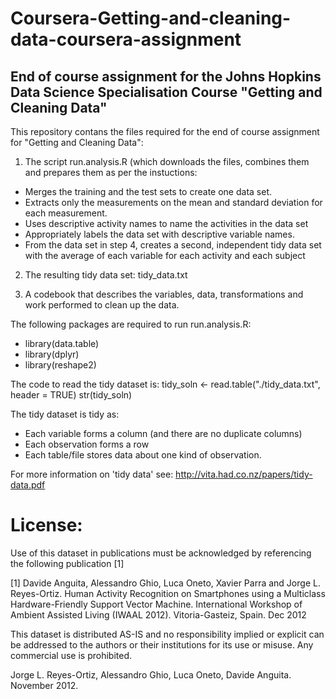 # Coursera-Getting-and-cleaning-data-coursera-assignment

## End of course assignment for the Johns Hopkins Data Science Specialisation Course "Getting and Cleaning Data"

This repository contans the files required for the end of course assignment for "Getting and Cleaning Data":

1. The script run.analysis.R (which downloads the files, combines them and prepares them as per the instuctions:

* Merges the training and the test sets to create one data set.
* Extracts only the measurements on the mean and standard deviation for each measurement.
* Uses descriptive activity names to name the activities in the data set
* Appropriately labels the data set with descriptive variable names.
* From the data set in step 4, creates a second, independent tidy data set with the average of each variable for each activity and each subject

2. The resulting tidy data set: tidy_data.txt

3. A codebook that describes the variables, data, transformations and work performed to clean up the data.

The following packages are required to run run.analysis.R:
* library(data.table)
* library(dplyr)
* library(reshape2)

The code to read the tidy dataset is: 
tidy_soln <- read.table("./tidy_data.txt", header = TRUE)
str(tidy_soln)

The tidy dataset is tidy as:
* Each variable forms a column (and there are no duplicate columns)
* Each observation forms a row
* Each table/file stores data about one kind of observation.

For more information on 'tidy data' see: http://vita.had.co.nz/papers/tidy-data.pdf


License:
========
Use of this dataset in publications must be acknowledged by referencing the following publication [1] 

[1] Davide Anguita, Alessandro Ghio, Luca Oneto, Xavier Parra and Jorge L. Reyes-Ortiz. Human Activity Recognition on Smartphones using a Multiclass Hardware-Friendly Support Vector Machine. International Workshop of Ambient Assisted Living (IWAAL 2012). Vitoria-Gasteiz, Spain. Dec 2012

This dataset is distributed AS-IS and no responsibility implied or explicit can be addressed to the authors or their institutions for its use or misuse. Any commercial use is prohibited.

Jorge L. Reyes-Ortiz, Alessandro Ghio, Luca Oneto, Davide Anguita. November 2012.